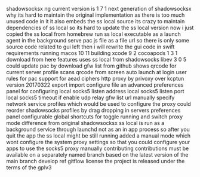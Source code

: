 shadowsocksx ng current version is 1 7 1 next generation of shadowsocksx why its hard to maintain the original implementation as there is too much unused code in it it also embeds the ss local source its crazy to maintain dependencies of ss local so its hard to update the ss local version now i just copied the ss local from homebrew run ss local executable as a launch agent in the background serve pac js file as a file url so there is only some source code related to gui left then i will rewrite the gui code in swift requirements running macos 10 11 building xcode 9 2 cocoapods 1 3 1 download from here features uses ss local from shadowsocks libev 3 0 5 could update pac by download gfw list from github shows qrcode for current server profile scans qrcode from screen auto launch at login user rules for pac support for aead ciphers http proxy by privoxy over kcptun version 20170322 export import configure file an advanced preferences panel for configuring local socks5 listen address local socks5 listen port local socks5 timeout if enable udp relay gfw list url manually specify network service profiles which would be used to configure the proxy could reorder shadowsocks profiles by drag dropping in servers preferences panel configurable global shortcuts for toggle running and switch proxy mode difference from original shadowsocksx ss local is run as a background service through launchd not as an in app process so after you quit the app the ss local might be still running added a manual mode which wont configure the system proxy settings so that you could configure your apps to use the socks5 proxy manually contributing contributions must be available on a separately named branch based on the latest version of the main branch develop ref gitflow license the project is released under the terms of the gplv3